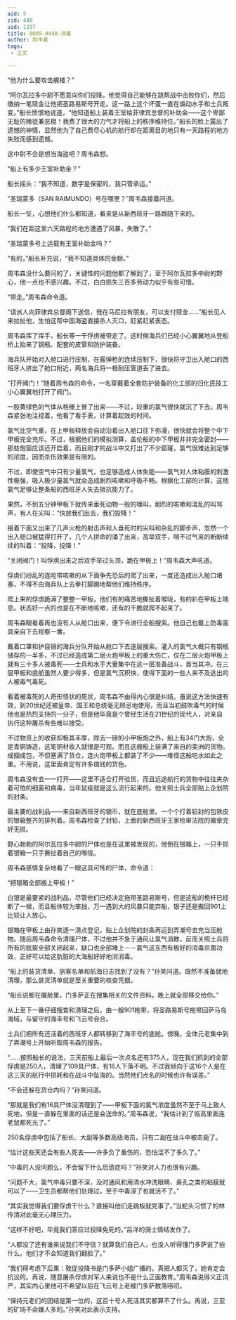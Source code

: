 ```yaml
---
aid: 5
zid: 448
uid: 1297
title: 0005.0448-消毒
author: 吹牛者
tags: 
 - 正文

---
```




  “他为什么要攻击艉楼？”

  “阿尔瓦拉多中尉不愿意向你们投降。他觉得自己能够在跳帮战中击败你们，然后缴纳一笔赎金让他把圣路易斯号开走。这一路上这个坏蛋一直在煽动水手和士兵叛变。”船长愤恨地说道，“他知道船上装着王室给菲律宾总督的补助金——这个卑鄙无耻的赌徒兼恶棍！我费了很大的力气才将船上的秩序维持住。”船长的脸上露出了遗憾的神情，显然他为了自己费尽心机的航行却在距离目的地只有一天路程的地方失败而感到遗憾。

  这中尉不会是想当海盗吧？周韦森想。

  “船上有多少王室补助金？”

  船长摇头：“我不知道，数字是保密的，我只管承运。”

  “圣瑞蒙多（SAN RAIMUNDO）号在哪里？”周韦森接着问道。

  船长一怔，心想他们什么都知道，看来是从新西班牙一路跟随下来的。

  “我们在距这里六天路程的地方遭遇了风暴，失散了。”

  “圣瑞蒙多号上运载有王室补助金吗？”

  “有的，”船长补充说，“我不知道具体的金额。”

  周韦森没什么要问的了，关键性的问题他都了解到了，至于阿尔瓦拉多中尉的野心，他一点也不感兴趣。不过，白白损失三百多劳动力似乎有些可惜。

  “带走。”周韦森命令道。

  “请派人向菲律宾总督阁下送信，我在马尼拉有朋友，可以支付赎金……”船长见人来拉扯他，生怕这帮中国海盗直接杀人灭口，赶紧赶紧表态。

  周韦森挥了挥手，船长等一干俘虏被带走了。这时候海兵们已经小心翼翼地从登船桥上抬来了钢瓶、配套的皮管和防护装备。

  海兵队开始对入舱口进行压制，在霰弹枪的连续压制下，很快将守卫出入舱口的西班牙人挤出了舱口附近，两名海兵将一根耐压管道丢了进去。

  “打开阀门！”随着周韦森的命令，一名穿戴着全套防护装备的化工部的归化民技工小心翼翼地打开了阀门。

  一股黄绿色的气体从格栅上冒了出来——不过，较重的氯气很快就沉了下去。周韦森紧张地注视着，他看了看手表，计算着起效的时间。

  氯气比空气重，在上甲板释放会自动沿着出入舱口往下弥漫，很快就会将整个中下甲板完全充斥。不过，根据他们的模拟测算，盖伦船的中下甲板并非完全密封——那些炮窗应该还开启着，而且刚才的战斗中又打出了不少窟窿，氯气很难达到足够的浓度，因而杀伤效果是有限的。

  不过，即使空气中只有少量氯气，也足够造成人体失能——氯气对人体粘膜的刺激性极强，吸入极少量氯气就会造成剧烈咳嗽和呼吸不畅。根据化工部的计算，这瓶氯气足够让整条船的西班牙人失去抵抗能力了。

  果然，不到五分钟甲板下就传来垂死动物一般的嚎叫，剧烈的咳嗽和混乱的叫骂声，有人在尖叫：“快放我们出去，我们投降！”

  接着下面又出来了几声火枪的射击声和人垂死时的尖叫和杂乱的脚步声，忽然一个出入舱口被猛得打开了，几个人拼命的涌了出来，高举双手，喘不过气来的断断续续的叫着：“投降，投降！”

  “关闭阀门！叫俘虏出来之后双手举过头顶，跪在甲板上！”周韦森大声吼道。

  俘虏们纷乱的连呛带咳嗽的从下面争先恐后的爬了出来，一度还造成出入舱口堵塞，不得不由海兵队上去拳打脚踢地帮他们维持秩序。

  爬上来的俘虏跪满了整整一甲板，他们有的痛苦地撕扯着喉咙，有的趴在甲板上喘息。状态好一点的也是在不断地咳嗽，还有的干脆就爬不起来了。

  周韦森眼看着再也没有人从舱口出来，便下令进行全船搜索。他自己也戴上防毒面具亲自下去视察一番。

  戴着口罩和护目镜的海兵分队开始从舱口下去逐层搜索。灌入的氯气大概只有钢瓶储存的一半多，不过已经造成第二层火炮甲板上的重大伤亡，仅在二层火炮甲板上就有三十多人被毒死——士兵和水手大量集中在这一层准备战斗，首当其冲。在三层甲板和底舱虽然人要少得多，但是氯气沉积快，使得下面的一些人来不及逃出的人被毒气毒死。

  看着被毒死的人奇形怪状的死状，周韦森不由得内心很是纠结。虽说这方法快速有效，到20世纪还被皇帝、国王和总统毫无顾忌地使用，而且当初鼓吹毒气的时候他也是热烈支持的一分子，但是他毕竟是个曾经生活在21世纪的现代人，对亲自执行这种屠杀有些难以接受。

  不过物资上的收获却极其丰厚，除去一磅的小甲板炮之外，船上有34门大炮，全是青铜铸造，这笔铜材收入就很是可观。而且这艘船上装满了来自的美洲的货物。成捆成包，不但塞满了货仓，连火炮甲板上都装了不少——难怪这船吃水如此之重。不用说，这里面肯定有许多值钱的货色。

  周韦森没有去一一打开——这里不适合打开验货，而且远途航行的货物中往往夹杂着可怕的细菌和病毒，当年鼠疫就是这么流行起来的。他关照士兵全部贴上企划院的封条。

  最主要的战利品——来自新西班牙的银币，就在底舱里。一个个打着铅封的包铁皮的银箱整齐的排列着。周韦森检查了封铅，上面的新西班牙王家检审法院的徽章完好无损。

  野心勃勃的阿尔瓦拉多中尉的尸体也是在这里被发现的，他倒在银箱上，一只手抓着银箱一只手撕扯着自己的喉咙。

  周韦森感情复杂地看了一眼这具可怖的尸体，命令道：

  “把银箱全部搬上甲板！”

  白银是最要紧的战利品，尽管他们已经决定拖带圣路易斯号，但是这船的桅杆已经断了一根，而且船体较为笨拙，万一遇到大的风暴只能弃船，银子还是搬回901上比较让人放心。

  银箱在甲板上由孙笑逐一清点登记，贴上企划院的封条再运到弄潮号去充当压舱物。随后周韦森命令清理尸体，不过他并不急于通风让氯气消散，反而关照士兵将所有的舷窗全部关闭起来，缺口也全部堵上－－氯气这东西有极好的消毒杀菌功效，正好可以给这肮脏的大海船好好地消消毒。

  “船上的装货清单、旅客名单和航海日志找到了没有？”孙笑问道。既然不准备就地清理，那么装货清单就是至关重要的核查凭据。

  “船长说都在艉舱里，门多萨正在搜集相关的文件资料。晚上就全部移交给你。”

  从上至下一番仔细搜查和清理之后，由一艘901拖带，将圣路易斯号拖带回萨马岛海域，与留守的海丰号和飞云号会合。

  士兵们把所有还活着的西班牙人都转移到了海丰号的底舱。傍晚，全体元老集中到了弄潮号上开始听取周韦森的报告。

  “……按照船长的说法，三天前船上最后一次点名还有375人，现在我们抓到的全部俘虏是250人，清理了109具尸体，有16人下落不明。不过我倾向于这16个人是在这三天的航行中损耗和在战斗中坠海的。当然他们点名的时候也许有误差。”

  “不会还躲在货仓内吗？”孙笑问道。

  “那就是我们有16具尸体没清理到了——甲板下面的氯气浓度虽然不至于马上致人死地，但是一直躲在里面的话还是会送命的。”周韦森说，“我估计到了临高里面连老鼠都死光了。”

  250名俘虏中包括了船长、大副等多数高级海员，只有二副在战斗中被击毙了。

  “估计这些天还会有些人死去——许多负了重伤的，恐怕活不了多久了。”

  “中毒的人没问题么，不会留下什么后遗症吗？”孙笑对人力也很有兴趣。

  “问题不大，氯气中毒只要不深，及时通风和用清水冲洗眼睛、鼻孔之类的粘膜就可以了——卫生员都帮他们处理过。至于中毒深了也就活不了。”

  “其实我觉得我们要俘虏干什么？直接叫他们走跳板就完事了。”当蛇头习惯了的林传清对此毫无心理压力。

  “这样不好吧，毕竟我们答应过投降免死的。”吕洋的骑士情结发作了。

  “人都没了还有谁来说我们不守信？就算我们自己人，也没人听得懂门多萨说了些什么。他们才不会知道我们翻脸了。”

  “我们得考虑下后果：敦促投降书是门多萨小姐广播的。真把人都灭了，她肯定会抗议的。再说，随意屠杀俘虏对军人来说也不是什么正面教育。”周韦森说得义正词严，其实内心里他可不希望以后在飞云号上老被门多萨数落唠叨。

  “保持元老们的团结是第一位的，这百十号人死活其实都算不了什么。再说，三亚的矿场不会嫌人多的。”孙笑对此表示支持。


